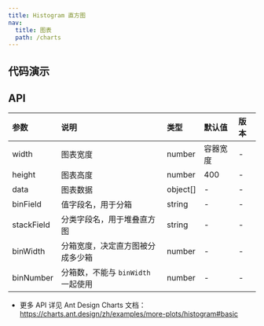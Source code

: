 ```yaml
---
title: Histogram 直方图
nav:
  title: 图表
  path: /charts
---
```


## 代码演示

<code src="./demo/basic.tsx" title="基础直方图"></code>

<code src="./demo/stack.tsx" title="堆叠直方图"></code>

## API

| 参数       | 说明                               | 类型     | 默认值   | 版本 |
| :--------- | :--------------------------------- | :------- | :------- | :--- |
| width      | 图表宽度                           | number   | 容器宽度 | -    |
| height     | 图表高度                           | number   | 400      | -    |
| data       | 图表数据                           | object[] | -        | -    |
| binField   | 值字段名，用于分箱                 | string   | -        | -    |
| stackField | 分类字段名，用于堆叠直方图         | string   | -        | -    |
| binWidth   | 分箱宽度，决定直方图被分成多少箱   | number   | -        | -    |
| binNumber  | 分箱数，不能与 `binWidth` 一起使用 | number   | -        | -    |

- 更多 API 详见 Ant Design Charts 文档：https://charts.ant.design/zh/examples/more-plots/histogram#basic
